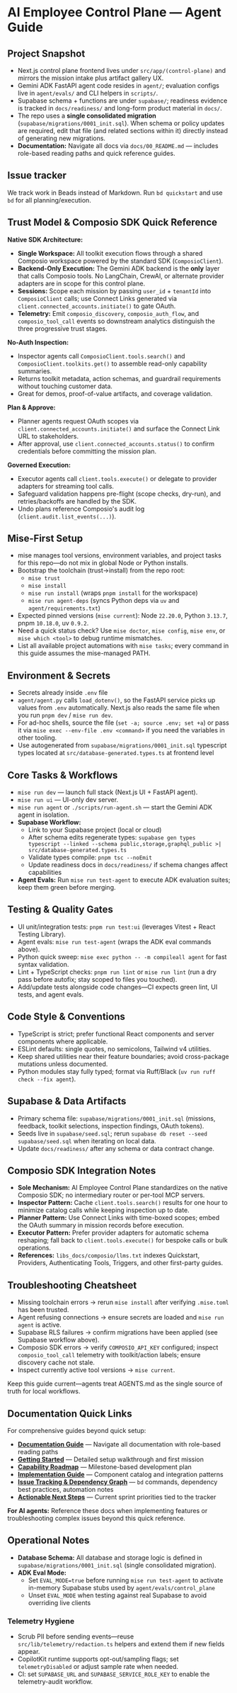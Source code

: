 # AI Employee Control Plane — Agent Guide

## Project Snapshot

- Next.js control plane frontend lives under `src/app/(control-plane)` and mirrors the mission intake plus artifact gallery UX.
- Gemini ADK FastAPI agent code resides in `agent/`; evaluation configs live in `agent/evals/` and CLI helpers in `scripts/`.
- Supabase schema + functions are under `supabase/`; readiness evidence is tracked in `docs/readiness/` and long-form product material in `docs/`.
- The repo uses a **single consolidated migration** (`supabase/migrations/0001_init.sql`). When schema or policy updates are required, edit that file (and related sections within it) directly instead of generating new migrations.
- **Documentation:** Navigate all docs via `docs/00_README.md` — includes role-based reading paths and quick reference guides.

## Issue tracker

We track work in Beads instead of Markdown. Run `bd quickstart` and use `bd` for all planning/execution.

## Trust Model & Composio SDK Quick Reference

**Native SDK Architecture:**

- **Single Workspace:** All toolkit execution flows through a shared Composio workspace powered by the standard SDK (`ComposioClient`).
- **Backend-Only Execution:** The Gemini ADK backend is the **only** layer that calls Composio tools. No LangChain, CrewAI, or alternate provider adapters are in scope for this control plane.
- **Sessions:** Scope each mission by passing `user_id` + `tenantId` into `ComposioClient` calls; use Connect Links generated via `client.connected_accounts.initiate()` to gate OAuth.
- **Telemetry:** Emit `composio_discovery`, `composio_auth_flow`, and `composio_tool_call` events so downstream analytics distinguish the three progressive trust stages.

**No-Auth Inspection:**

- Inspector agents call `ComposioClient.tools.search()` and `ComposioClient.toolkits.get()` to assemble read-only capability summaries.
- Returns toolkit metadata, action schemas, and guardrail requirements without touching customer data.
- Great for demos, proof-of-value artifacts, and coverage validation.

**Plan & Approve:**

- Planner agents request OAuth scopes via `client.connected_accounts.initiate()` and surface the Connect Link URL to stakeholders.
- After approval, use `client.connected_accounts.status()` to confirm credentials before committing the mission plan.

**Governed Execution:**

- Executor agents call `client.tools.execute()` or delegate to provider adapters for streaming tool calls.
- Safeguard validation happens pre-flight (scope checks, dry-run), and retries/backoffs are handled by the SDK.
- Undo plans reference Composio's audit log (`client.audit.list_events(...)`).

## Mise-First Setup

- mise manages tool versions, environment variables, and project tasks for this repo—do not mix in global Node or Python installs.
- Bootstrap the toolchain (trust→install) from the repo root:
  - `mise trust`
  - `mise install`
  - `mise run install` (wraps `pnpm install` for the workspace)
  - `mise run agent-deps` (syncs Python deps via `uv` and `agent/requirements.txt`)
- Expected pinned versions (`mise current`): Node `22.20.0`, Python `3.13.7`, pnpm `10.18.0`, uv `0.9.2`.
- Need a quick status check? Use `mise doctor`, `mise config`, `mise env`, or `mise which <tool>` to debug runtime mismatches.
- List all available project automations with `mise tasks`; every command in this guide assumes the mise-managed PATH.

## Environment & Secrets

- Secrets already inside `.env` file
- `agent/agent.py` calls `load_dotenv()`, so the FastAPI service picks up values from `.env` automatically. Next.js also reads the same file when you run `pnpm dev` / `mise run dev`.
- For ad-hoc shells, source the file (`set -a; source .env; set +a`) or pass it via `mise exec --env-file .env <command>` if you need the variables in other tooling.
- Use autogenerated from `supabase/migrations/0001_init.sql` typescript types located at `src/database-generated.types.ts` at frontend level

## Core Tasks & Workflows

- `mise run dev` — launch full stack (Next.js UI + FastAPI agent).
- `mise run ui` — UI-only dev server.
- `mise run agent` or `./scripts/run-agent.sh` — start the Gemini ADK agent in isolation.
- **Supabase Workflow:**
  - Link to your Supabase project (local or cloud)
  - After schema edits regenerate types: `supabase gen types typescript --linked --schema public,storage,graphql_public >| src/database-generated.types.ts`
  - Validate types compile: `pnpm tsc --noEmit`
  - Update readiness docs in `docs/readiness/` if schema changes affect capabilities
- **Agent Evals:** Run `mise run test-agent` to execute ADK evaluation suites; keep them green before merging.

## Testing & Quality Gates

- UI unit/integration tests: `pnpm run test:ui` (leverages Vitest + React Testing Library).
- Agent evals: `mise run test-agent` (wraps the ADK eval commands above).
- Python quick sweep: `mise exec python -- -m compileall agent` for fast syntax validation.
- Lint + TypeScript checks: `pnpm run lint` or `mise run lint` (run a dry pass before autofix; stay scoped to files you touched).
- Add/update tests alongside code changes—CI expects green lint, UI tests, and agent evals.

## Code Style & Conventions

- TypeScript is strict; prefer functional React components and server components where applicable.
- ESLint defaults: single quotes, no semicolons, Tailwind v4 utilities.
- Keep shared utilities near their feature boundaries; avoid cross-package mutations unless documented.
- Python modules stay fully typed; format via Ruff/Black (`uv run ruff check --fix agent`).

## Supabase & Data Artifacts

- Primary schema file: `supabase/migrations/0001_init.sql` (missions, feedback, toolkit selections, inspection findings, OAuth tokens).
- Seeds live in `supabase/seed.sql`; rerun `supabase db reset --seed supabase/seed.sql` when iterating on local data.
- Update `docs/readiness/` after any schema or data contract change.

## Composio SDK Integration Notes

- **Sole Mechanism:** AI Employee Control Plane standardizes on the native Composio SDK; no intermediary router or per-tool MCP servers.
- **Inspector Pattern:** Cache `client.tools.search()` results for one hour to minimize catalog calls while keeping inspection up to date.
- **Planner Pattern:** Use Connect Links with time-boxed scopes; embed the OAuth summary in mission records before execution.
- **Executor Pattern:** Prefer provider adapters for automatic schema reshaping; fall back to `client.tools.execute()` for bespoke calls or bulk operations.
- **References:** `libs_docs/composio/llms.txt` indexes Quickstart, Providers, Authenticating Tools, Triggers, and other first-party guides.

## Troubleshooting Cheatsheet

- Missing toolchain errors → rerun `mise install` after verifying `.mise.toml` has been trusted.
- Agent refusing connections → ensure secrets are loaded and `mise run agent` is active.
- Supabase RLS failures → confirm migrations have been applied (see Supabase workflow above).
- Composio SDK errors → verify `COMPOSIO_API_KEY` configured; inspect `composio_tool_call` telemetry with toolkit/action labels; ensure discovery cache not stale.
- Inspect currently active tool versions → `mise current`.

Keep this guide current—agents treat AGENTS.md as the single source of truth for local workflows.

## Documentation Quick Links

For comprehensive guides beyond quick setup:

- **[Documentation Guide](docs/00_README.md)** — Navigate all documentation with role-based reading paths
- **[Getting Started](docs/08_getting_started.md)** — Detailed setup walkthrough and first mission
- **[Capability Roadmap](docs/05_capability_roadmap.md)** — Milestone-based development plan
- **[Implementation Guide](docs/04_implementation_guide.md)** — Component catalog and integration patterns
- **[Issue Tracking & Dependency Graph](docs/11_issue_tracking.md)** — `bd` commands, dependency best practices, automation notes
- **[Actionable Next Steps](docs/todo.md)** — Current sprint priorities tied to the tracker

**For AI agents:** Reference these docs when implementing features or troubleshooting complex issues beyond this quick reference.

## Operational Notes

- **Database Schema:** All database and storage logic is defined in `supabase/migrations/0001_init.sql` (single consolidated migration).
- **ADK Eval Mode:**
  - Set `EVAL_MODE=true` before running `mise run test-agent` to activate in-memory Supabase stubs used by `agent/evals/control_plane`
  - Unset `EVAL_MODE` when testing against real Supabase to avoid overriding live clients

### Telemetry Hygiene

- Scrub PII before sending events—reuse `src/lib/telemetry/redaction.ts` helpers and extend them if new fields appear.
- CopilotKit runtime supports opt-out/sampling flags; set `telemetryDisabled` or adjust sample rate when needed.
- CI: set `SUPABASE_URL` and `SUPABASE_SERVICE_ROLE_KEY` to enable the telemetry-audit workflow.
